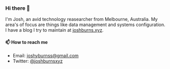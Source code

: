 ### Hi there 👋

I'm Josh, an avid technology reasearcher from Melbourne, Australia. My area's of
focus are things like data management and systems configuration. I have a blog
I try to maintain at [joshburns.xyz](https://joshburns.xyz). 

#### 📫 How to reach me
- Email: [joshyburnss@gmail.com](mailto:joshyburnss@gmail.com)
- Twitter: [@joshburnsxyz](https://twitter.com/joshburnsxyz)
